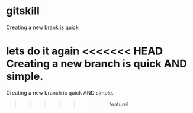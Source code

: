 # gitskill
Creating a new brank is quick

lets do it again
<<<<<<< HEAD
Creating a new branch is quick AND simple.
=======
Creating a new branch is quick AND simple.
>>>>>>> feature1

